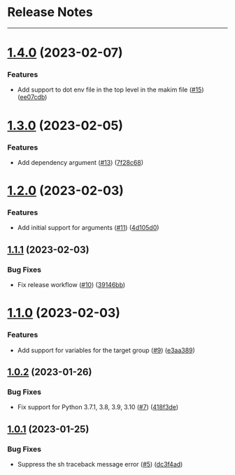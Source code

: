 # Release Notes
---

# [1.4.0](https://github.com/osl-incubator/makim/compare/1.3.0...1.4.0) (2023-02-07)


### Features

* Add support to dot env file in the top level in the makim file ([#15](https://github.com/osl-incubator/makim/issues/15)) ([ee07cdb](https://github.com/osl-incubator/makim/commit/ee07cdbef497cd0183be97524e1d12cc06e7b589))

# [1.3.0](https://github.com/osl-incubator/makim/compare/1.2.0...1.3.0) (2023-02-05)


### Features

* Add dependency argument ([#13](https://github.com/osl-incubator/makim/issues/13)) ([7f28c68](https://github.com/osl-incubator/makim/commit/7f28c6873a78aa608106fdf9559d303ab5469b74))

# [1.2.0](https://github.com/osl-incubator/makim/compare/1.1.1...1.2.0) (2023-02-03)


### Features

* Add initial support for arguments ([#11](https://github.com/osl-incubator/makim/issues/11)) ([4d105d0](https://github.com/osl-incubator/makim/commit/4d105d0b6b1488af298877f8c0e9390256c5b559))

## [1.1.1](https://github.com/osl-incubator/makim/compare/1.1.0...1.1.1) (2023-02-03)


### Bug Fixes

* Fix release workflow ([#10](https://github.com/osl-incubator/makim/issues/10)) ([39146bb](https://github.com/osl-incubator/makim/commit/39146bb3946661c9630b1ad2bceb7eae297fbad5))

# [1.1.0](https://github.com/osl-incubator/makim/compare/1.0.2...1.1.0) (2023-02-03)


### Features

* Add support for variables for the target group ([#9](https://github.com/osl-incubator/makim/issues/9)) ([e3aa389](https://github.com/osl-incubator/makim/commit/e3aa389a07b7f5677328420f1389e84ed71bc7b3))

## [1.0.2](https://github.com/osl-incubator/makim/compare/1.0.1...1.0.2) (2023-01-26)


### Bug Fixes

* Fix support for Python 3.7.1, 3.8, 3.9, 3.10 ([#7](https://github.com/osl-incubator/makim/issues/7)) ([418f3de](https://github.com/osl-incubator/makim/commit/418f3de6dc4e5f1b963b32da9736163ea78ce5f5))

## [1.0.1](https://github.com/osl-incubator/makim/compare/1.0.0...1.0.1) (2023-01-25)


### Bug Fixes

* Suppress the sh traceback message error ([#5](https://github.com/osl-incubator/makim/issues/5)) ([dc3f4ad](https://github.com/osl-incubator/makim/commit/dc3f4ad1a949cd72e628742107cf5bd368721b7e))
